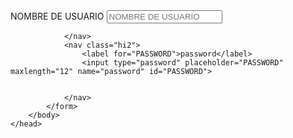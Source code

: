 <html>
    <head>
        <body>
            <form action="">
                <nav class="ki1">
<label for="NOMBRE DE USUARIO">NOMBRE DE USUARIO</label>
<input type="text" placeholder="NOMBRE DE USUARIO" maxlength="20" name="NOMBRE DE USUARIO" id="NOMBRE DE USUARIO">

                </nav>
                <nav class="hi2">
                    <label for="PASSWORD">password</label>
                    <input type="password" placeholder="PASSWORD" maxlength="12" name="password" id="PASSWORD">
    
       
                </nav>
            </form>
        </body>
    </head>
</html>

